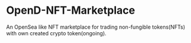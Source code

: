 # OpenD-NFT-Marketplace
An OpenSea like NFT marketplace for trading non-fungible tokens(NFTs) with own created crypto token(ongoing).
